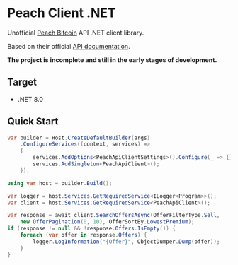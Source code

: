 # Peach Client .NET

Unofficial [Peach Bitcoin](https://peachbitcoin.com/index.html) API .NET client library.

Based on their official [API documentation](https://docs.peachbitcoin.com/#introduction).

**The project is incomplete and still in the early stages of development.**

## Target

- .NET 8.0


## Quick Start

```csharp
var builder = Host.CreateDefaultBuilder(args)
    .ConfigureServices((context, services) =>
    {
        services.AddOptions<PeachApiClientSettings>().Configure(_ => {});
        services.AddSingleton<PeachApiClient>();
    });

using var host = builder.Build();

var logger = host.Services.GetRequiredService<ILogger<Program>>();
var client = host.Services.GetRequiredService<PeachApiClient>();

var response = await client.SearchOffersAsync(OfferFilterType.Sell,
    new OfferPagination(0, 10), OfferSortBy.LowestPremium);
if (response != null && !response.Offers.IsEmpty()) {
    foreach (var offer in response.Offers) {
        logger.LogInformation("{Offer}", ObjectDumper.Dump(offer));
    }
} 
```
